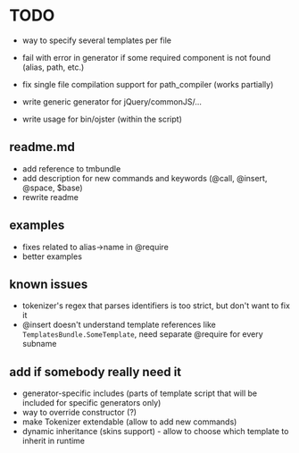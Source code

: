 # TODO

* way to specify several templates per file

* fail with error in generator if some required component is not found (alias, path, etc.)
* fix single file compilation support for path_compiler (works partially)

* write generic generator for jQuery/commonJS/...

* write usage for bin/ojster (within the script)

## readme.md

* add reference to tmbundle
* add description for new commands and keywords (@call, @insert, @space, $base)
* rewrite readme

## examples

* fixes related to alias->name in @require
* better examples

## known issues

* tokenizer's regex that parses identifiers is too strict, but don't want to fix it
* @insert doesn't understand template references like `TemplatesBundle.SomeTemplate`, need separate @require for every subname

## add if somebody really need it

* generator-specific includes (parts of template script that will be included for specific generators only)
* way to override constructor (?)
* make Tokenizer extendable (allow to add new commands)
* dynamic inheritance (skins support) - allow to choose which template to inherit in runtime
